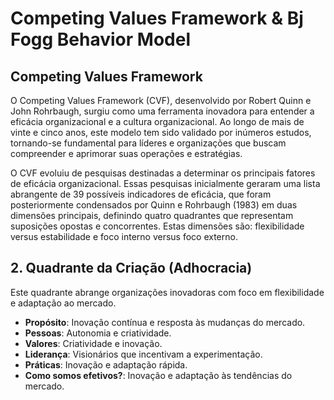 # Competing Values Framework & Bj Fogg Behavior Model

## Competing Values Framework

O Competing Values Framework (CVF), desenvolvido por Robert Quinn e John Rohrbaugh, surgiu como uma ferramenta inovadora para entender a eficácia organizacional e a cultura organizacional. Ao longo de mais de vinte e cinco anos, este modelo tem sido validado por inúmeros estudos, tornando-se fundamental para líderes e organizações que buscam compreender e aprimorar suas operações e estratégias.

O CVF evoluiu de pesquisas destinadas a determinar os principais fatores de eficácia organizacional. Essas pesquisas inicialmente geraram uma lista abrangente de 39 possíveis indicadores de eficácia, que foram posteriormente condensados por Quinn e Rohrbaugh (1983) em duas dimensões principais, definindo quatro quadrantes que representam suposições opostas e concorrentes. Estas dimensões são: flexibilidade versus estabilidade e foco interno versus foco externo.

## 2. Quadrante da Criação (Adhocracia)
Este quadrante abrange organizações inovadoras com foco em flexibilidade e adaptação ao mercado.

- **Propósito**: Inovação contínua e resposta às mudanças do mercado.
- **Pessoas**: Autonomia e criatividade.
- **Valores**: Criatividade e inovação.
- **Liderança**: Visionários que incentivam a experimentação.
- **Práticas**: Inovação e adaptação rápida.
- **Como somos efetivos?**: Inovação e adaptação às tendências do mercado.
